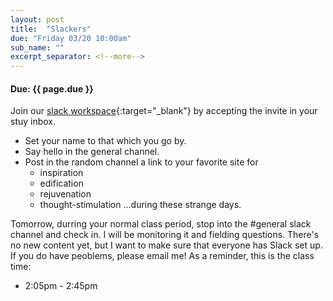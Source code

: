 ```yaml
---
layout: post
title:  "Slackers"
due: "Friday 03/20 10:00am"
sub_name: ""
excerpt_separator: <!--more-->
---
```


#### Due: {{ page.due }}
<!--more-->

Join our [slack workspace](https://introcs-dw.slack.com){:target="_blank"} by accepting the invite in your stuy inbox.
  * Set your name to that which you go by.
  * Say hello in the general channel.
  * Post in the random channel a link to your favorite site for
    * inspiration
    * edification
    * rejuvenation
    * thought-stimulation
…during these strange days.

Tomorrow, durring your normal class period, stop into the #general slack channel and check in. I will be monitoring it and fielding questions. There's no new content yet, but I want to make sure that everyone has Slack set up. If you do have peoblems, please email me! As a reminder, this is the class time:
  * 2:05pm - 2:45pm
